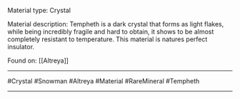 Material type:
	Crystal

Material description:
	Tempheth is a dark crystal that forms as light flakes, while being incredibly fragile and hard to obtain, it shows to be almost completely resistant to temperature. This material is natures perfect insulator.

Found on:
	[[Altreya]]


---
#Crystal #Snowman #Altreya #Material #RareMineral #Tempheth 

---